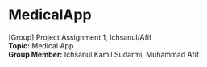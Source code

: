 # MedicalApp
[Group] Project Assignment 1, Ichsanul/Afif
<br>
<b>Topic:</b> Medical App
<br>
<b>Group Member:</b> Ichsanul Kamil Sudarmi, Muhammad Afif
